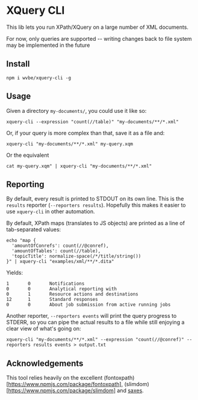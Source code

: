 # XQuery CLI

This lib lets you run XPath/XQuery on a large number of XML documents.

For now, only queries are supported -- writing changes back to file system may be implemented in the future

## Install

```
npm i wvbe/xquery-cli -g
```

## Usage

Given a directory `my-documents/`, you could use it like so:

```
xquery-cli --expression "count(//table)" "my-documents/**/*.xml"
```

Or, if your query is more complex than that, save it as a file and:

```
xquery-cli "my-documents/**/*.xml" my-query.xqm
```

Or the equivalent

```
cat my-query.xqm" | xquery-cli "my-documents/**/*.xml"
```

## Reporting

By default, every result is printed to STDOUT on its own line. This is the `results` reporter (`--reporters results`).
Hopefully this makes it easier to use `xquery-cli` in other automation.

By default, XPath maps (translates to JS objects) are printed as a line of tab-separated values:

```
echo "map {
  'amountOfConrefs': count(//@conref),
  'amountOfTables': count(//table),
  'topicTitle': normalize-space(/*/title/string())
}" | xquery-cli "examples/xml/**/*.dita"
```

Yields:

```
1       0       Notifications
0       0       Analytical reporting with
0       1       Resource actions and destinations
12      1       Standard responses
0       0       About job submission from active running jobs
```

Another reporter, `--reporters events` will print the query progress to STDERR, so you can pipe the actual results
to a file while still enjoying a clear view of what's going on:

```
xquery-cli "my-documents/**/*.xml" --expression "count(//@conref)" --reporters results events > output.txt
```

## Acknowledgements

This tool relies heavily on the excellent (fontoxpath)[https://www.npmjs.com/package/fontoxpath],
(slimdom)[https://www.npmjs.com/package/slimdom] and [saxes](https://www.npmjs.com/package/saxes).